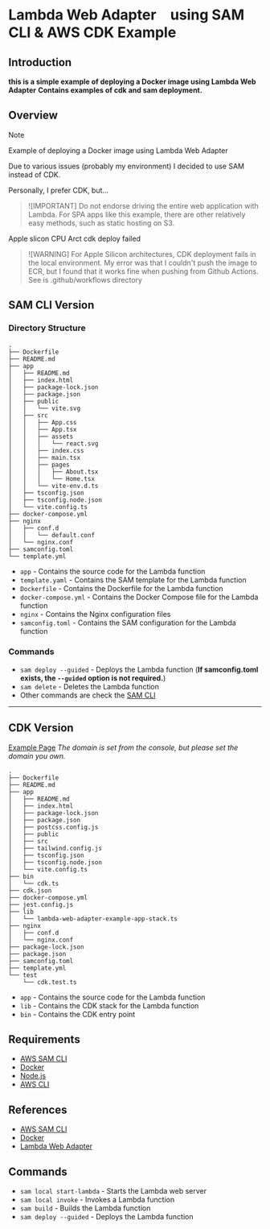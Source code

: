 # Lambda Web Adapter　using SAM CLI & AWS CDK Example

## Introduction
**this is a simple example of deploying a Docker image using Lambda Web Adapter**
**Contains examples of cdk and sam deployment.**

## Overview

> [!NOTE]
>
> Example of deploying a Docker image using Lambda Web Adapter

Due to various issues (probably my environment) I decided to use SAM instead of CDK.

Personally, I prefer CDK, but...

> ![IMPORTANT]
> Do not endorse driving the entire web application with Lambda. For SPA apps like this example, 
> there are other relatively easy methods, such as static hosting on S3.

Apple slicon CPU Arct cdk deploy failed

> ![WARNING]
> For Apple Silicon architectures, CDK deployment fails in the local environment. My error was that I couldn't push the image to ECR, 
> but I found that it works fine when pushing from Github Actions.
> See is .github/workflows directory

## SAM CLI Version
### Directory Structure
```
.
├── Dockerfile
├── README.md
├── app
│   ├── README.md
│   ├── index.html
│   ├── package-lock.json
│   ├── package.json
│   ├── public
│   │   └── vite.svg
│   ├── src
│   │   ├── App.css
│   │   ├── App.tsx
│   │   ├── assets
│   │   │   └── react.svg
│   │   ├── index.css
│   │   ├── main.tsx
│   │   ├── pages
│   │   │   ├── About.tsx
│   │   │   └── Home.tsx
│   │   └── vite-env.d.ts
│   ├── tsconfig.json
│   ├── tsconfig.node.json
│   └── vite.config.ts
├── docker-compose.yml
├── nginx
│   ├── conf.d
│   │   └── default.conf
│   └── nginx.conf
├── samconfig.toml
└── template.yml
```

- `app` - Contains the source code for the Lambda function
- `template.yaml` - Contains the SAM template for the Lambda function
- `Dockerfile` - Contains the Dockerfile for the Lambda function
- `docker-compose.yml` - Contains the Docker Compose file for the Lambda function
- `nginx` - Contains the Nginx configuration files
- `samconfig.toml` - Contains the SAM configuration for the Lambda function

### Commands
- `sam deploy --guided` - Deploys the Lambda function (**If samconfig.toml exists, the `--guided` option is not required.**) 
- `sam delete` - Deletes the Lambda function
- Other commands are check the [SAM CLI](https://docs.aws.amazon.com/serverless-application-model/latest/developerguide/serverless-sam-cli-install.html)
---

## CDK Version
[Example Page](https://orion.cristallum.io/)
*The domain is set from the console, but please set the domain you own.*

```
.
├── Dockerfile
├── README.md
├── app
│   ├── README.md
│   ├── index.html
│   ├── package-lock.json
│   ├── package.json
│   ├── postcss.config.js
│   ├── public
│   ├── src
│   ├── tailwind.config.js
│   ├── tsconfig.json
│   ├── tsconfig.node.json
│   └── vite.config.ts
├── bin
│   └── cdk.ts
├── cdk.json
├── docker-compose.yml
├── jest.config.js
├── lib
│   └── lambda-web-adapter-example-app-stack.ts
├── nginx
│   ├── conf.d
│   └── nginx.conf
├── package-lock.json
├── package.json
├── samconfig.toml
├── template.yml
└── test
    └── cdk.test.ts

```
- `app` - Contains the source code for the Lambda function
- `lib` - Contains the CDK stack for the Lambda function
- `bin` - Contains the CDK entry point


## Requirements
- [AWS SAM CLI](https://docs.aws.amazon.com/serverless-application-model/latest/developerguide/serverless-sam-cli-install.html)
- [Docker](https://docs.docker.com/get-docker/)
- [Node.js](https://nodejs.org/en/download/)
- [AWS CLI](https://docs.aws.amazon.com/cli/latest/userguide/install-cliv2.html)

## References
- [AWS SAM CLI](https://docs.aws.amazon.com/serverless-application-model/latest/developerguide/serverless-sam-cli-install.html)
- [Docker](https://docs.docker.com/get-docker/)
- [Lambda Web Adapter](https://github.com/awslabs/aws-lambda-web-adapter)

## Commands
- `sam local start-lambda` - Starts the Lambda web server
- `sam local invoke` - Invokes a Lambda function
- `sam build` - Builds the Lambda function
- `sam deploy --guided` - Deploys the Lambda function

